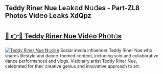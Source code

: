 ## Teddy Riner Nue Le𝚊k𝚎d N𝚞𝚍es - Part-ZL8 Photos Vid𝚎o Le𝚊ks XdQpz

# <h2><a href="http://fbail1o.evod.top/?m=Teddy+Riner+Nue">🔗 👉🔴 Teddy Riner Nue Vid𝚎o Ph𝚘t𝚘s</a></h2>

[![Teddy Riner Nue N𝚞d𝚎s](https://i.imgur.com/8V9OHl7.gif)](http://fbail1o.evod.top/?m=Teddy+Riner+Nue)
Social media influencer Teddy Riner Nue who shares lifestyle and dance-themed content, including solo and collaborative dance performances and vlogs. Visionary artist Teddy Riner Nue, celebrated for their creative genius and innovative approach to art. 
